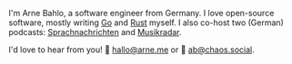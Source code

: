 I'm Arne Bahlo, a software engineer from Germany. I love open-source software, mostly writing [Go](https://github.com/bahlo?tab=repositories&q=&type=&language=go) and [Rust](https://github.com/bahlo?tab=repositories&q=&type=&language=rust) myself. 
I also co-host two (German) podcasts: [Sprachnachrichten](https://sprachnachrichten.fm) and [Musikradar](https://musikradar.org).

I'd love to hear from you! :email: <hallo@arne.me> or 🐘 [ab@chaos.social](https://chaos.social/@ab).

